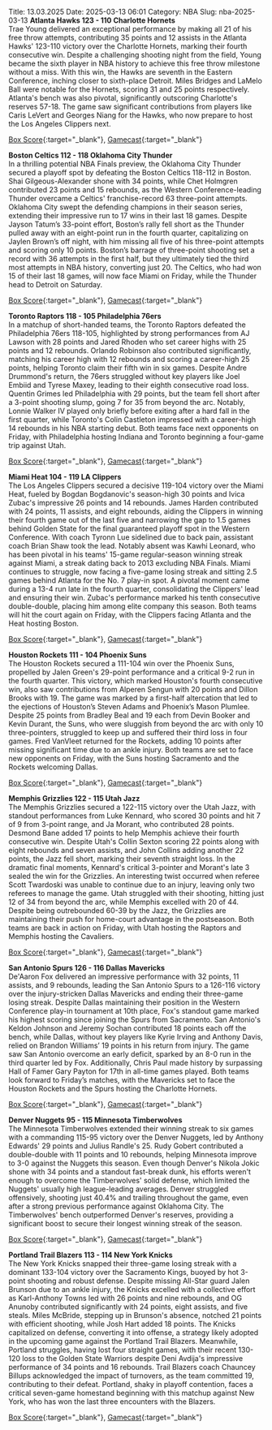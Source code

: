 Title: 13.03.2025
Date: 2025-03-13 06:01
Category: NBA 
Slug: nba-2025-03-13 
**Atlanta Hawks 123 - 110 Charlotte Hornets**  
Trae Young delivered an exceptional performance by making all 21 of his free throw attempts, contributing 35 points and 12 assists in the Atlanta Hawks' 123-110 victory over the Charlotte Hornets, marking their fourth consecutive win. Despite a challenging shooting night from the field, Young became the sixth player in NBA history to achieve this free throw milestone without a miss. With this win, the Hawks are seventh in the Eastern Conference, inching closer to sixth-place Detroit. Miles Bridges and LaMelo Ball were notable for the Hornets, scoring 31 and 25 points respectively. Atlanta's bench was also pivotal, significantly outscoring Charlotte's reserves 57-18. The game saw significant contributions from players like Caris LeVert and Georges Niang for the Hawks, who now prepare to host the Los Angeles Clippers next. 

[Box Score](/game/cha-vs-atl-0022400945/box-score){:target="_blank"}, [Gamecast](/game/cha-vs-atl-0022400945){:target="_blank"}<br>

**Boston Celtics 112 - 118 Oklahoma City Thunder**  
In a thrilling potential NBA Finals preview, the Oklahoma City Thunder secured a playoff spot by defeating the Boston Celtics 118-112 in Boston. Shai Gilgeous-Alexander shone with 34 points, while Chet Holmgren contributed 23 points and 15 rebounds, as the Western Conference-leading Thunder overcame a Celtics' franchise-record 63 three-point attempts. Oklahoma City swept the defending champions in their season series, extending their impressive run to 17 wins in their last 18 games. Despite Jayson Tatum’s 33-point effort, Boston’s rally fell short as the Thunder pulled away with an eight-point run in the fourth quarter, capitalizing on Jaylen Brown’s off night, with him missing all five of his three-point attempts and scoring only 10 points. Boston’s barrage of three-point shooting set a record with 36 attempts in the first half, but they ultimately tied the third most attempts in NBA history, converting just 20. The Celtics, who had won 15 of their last 18 games, will now face Miami on Friday, while the Thunder head to Detroit on Saturday. 

[Box Score](/game/okc-vs-bos-0022400946/box-score){:target="_blank"}, [Gamecast](/game/okc-vs-bos-0022400946){:target="_blank"}<br>

**Toronto Raptors 118 - 105 Philadelphia 76ers**  
In a matchup of short-handed teams, the Toronto Raptors defeated the Philadelphia 76ers 118-105, highlighted by strong performances from AJ Lawson with 28 points and Jared Rhoden who set career highs with 25 points and 12 rebounds. Orlando Robinson also contributed significantly, matching his career high with 12 rebounds and scoring a career-high 25 points, helping Toronto claim their fifth win in six games. Despite Andre Drummond's return, the 76ers struggled without key players like Joel Embiid and Tyrese Maxey, leading to their eighth consecutive road loss. Quentin Grimes led Philadelphia with 29 points, but the team fell short after a 3-point shooting slump, going 7 for 35 from beyond the arc. Notably, Lonnie Walker IV played only briefly before exiting after a hard fall in the first quarter, while Toronto's Colin Castleton impressed with a career-high 14 rebounds in his NBA starting debut. Both teams face next opponents on Friday, with Philadelphia hosting Indiana and Toronto beginning a four-game trip against Utah. 

[Box Score](/game/phi-vs-tor-0022400947/box-score){:target="_blank"}, [Gamecast](/game/phi-vs-tor-0022400947){:target="_blank"}<br>

**Miami Heat 104 - 119 LA Clippers**  
The Los Angeles Clippers secured a decisive 119-104 victory over the Miami Heat, fueled by Bogdan Bogdanovic's season-high 30 points and Ivica Zubac's impressive 26 points and 14 rebounds. James Harden contributed with 24 points, 11 assists, and eight rebounds, aiding the Clippers in winning their fourth game out of the last five and narrowing the gap to 1.5 games behind Golden State for the final guaranteed playoff spot in the Western Conference. With coach Tyronn Lue sidelined due to back pain, assistant coach Brian Shaw took the lead. Notably absent was Kawhi Leonard, who has been pivotal in his teams' 15-game regular-season winning streak against Miami, a streak dating back to 2013 excluding NBA Finals. Miami continues to struggle, now facing a five-game losing streak and sitting 2.5 games behind Atlanta for the No. 7 play-in spot. A pivotal moment came during a 13-4 run late in the fourth quarter, consolidating the Clippers' lead and ensuring their win. Zubac's performance marked his tenth consecutive double-double, placing him among elite company this season. Both teams will hit the court again on Friday, with the Clippers facing Atlanta and the Heat hosting Boston. 

[Box Score](/game/lac-vs-mia-0022400948/box-score){:target="_blank"}, [Gamecast](/game/lac-vs-mia-0022400948){:target="_blank"}<br>

**Houston Rockets 111 - 104 Phoenix Suns**  
The Houston Rockets secured a 111-104 win over the Phoenix Suns, propelled by Jalen Green's 29-point performance and a critical 9-2 run in the fourth quarter. This victory, which marked Houston's fourth consecutive win, also saw contributions from Alperen Sengun with 20 points and Dillon Brooks with 19. The game was marked by a first-half altercation that led to the ejections of Houston’s Steven Adams and Phoenix’s Mason Plumlee. Despite 25 points from Bradley Beal and 19 each from Devin Booker and Kevin Durant, the Suns, who were sluggish from beyond the arc with only 10 three-pointers, struggled to keep up and suffered their third loss in four games. Fred VanVleet returned for the Rockets, adding 10 points after missing significant time due to an ankle injury. Both teams are set to face new opponents on Friday, with the Suns hosting Sacramento and the Rockets welcoming Dallas. 

[Box Score](/game/phx-vs-hou-0022400949/box-score){:target="_blank"}, [Gamecast](/game/phx-vs-hou-0022400949){:target="_blank"}<br>

**Memphis Grizzlies 122 - 115 Utah Jazz**  
The Memphis Grizzlies secured a 122-115 victory over the Utah Jazz, with standout performances from Luke Kennard, who scored 30 points and hit 7 of 9 from 3-point range, and Ja Morant, who contributed 28 points. Desmond Bane added 17 points to help Memphis achieve their fourth consecutive win. Despite Utah's Collin Sexton scoring 22 points along with eight rebounds and seven assists, and John Collins adding another 22 points, the Jazz fell short, marking their seventh straight loss. In the dramatic final moments, Kennard's critical 3-pointer and Morant's late 3 sealed the win for the Grizzlies. An interesting twist occurred when referee Scott Twardoski was unable to continue due to an injury, leaving only two referees to manage the game. Utah struggled with their shooting, hitting just 12 of 34 from beyond the arc, while Memphis excelled with 20 of 44. Despite being outrebounded 60-39 by the Jazz, the Grizzlies are maintaining their push for home-court advantage in the postseason. Both teams are back in action on Friday, with Utah hosting the Raptors and Memphis hosting the Cavaliers. 

[Box Score](/game/uta-vs-mem-0022400950/box-score){:target="_blank"}, [Gamecast](/game/uta-vs-mem-0022400950){:target="_blank"}<br>

**San Antonio Spurs 126 - 116 Dallas Mavericks**  
De'Aaron Fox delivered an impressive performance with 32 points, 11 assists, and 9 rebounds, leading the San Antonio Spurs to a 126-116 victory over the injury-stricken Dallas Mavericks and ending their three-game losing streak. Despite Dallas maintaining their position in the Western Conference play-in tournament at 10th place, Fox's standout game marked his highest scoring since joining the Spurs from Sacramento. San Antonio's Keldon Johnson and Jeremy Sochan contributed 18 points each off the bench, while Dallas, without key players like Kyrie Irving and Anthony Davis, relied on Brandon Williams’ 19 points in his return from injury. The game saw San Antonio overcome an early deficit, sparked by an 8-0 run in the third quarter led by Fox. Additionally, Chris Paul made history by surpassing Hall of Famer Gary Payton for 17th in all-time games played. Both teams look forward to Friday’s matches, with the Mavericks set to face the Houston Rockets and the Spurs hosting the Charlotte Hornets. 

[Box Score](/game/dal-vs-sas-0022400951/box-score){:target="_blank"}, [Gamecast](/game/dal-vs-sas-0022400951){:target="_blank"}<br>

**Denver Nuggets 95 - 115 Minnesota Timberwolves**  
The Minnesota Timberwolves extended their winning streak to six games with a commanding 115-95 victory over the Denver Nuggets, led by Anthony Edwards' 29 points and Julius Randle's 25. Rudy Gobert contributed a double-double with 11 points and 10 rebounds, helping Minnesota improve to 3-0 against the Nuggets this season. Even though Denver's Nikola Jokic shone with 34 points and a standout fast-break dunk, his efforts weren't enough to overcome the Timberwolves' solid defense, which limited the Nuggets' usually high league-leading averages. Denver struggled offensively, shooting just 40.4% and trailing throughout the game, even after a strong previous performance against Oklahoma City. The Timberwolves' bench outperformed Denver's reserves, providing a significant boost to secure their longest winning streak of the season. 

[Box Score](/game/min-vs-den-0022400952/box-score){:target="_blank"}, [Gamecast](/game/min-vs-den-0022400952){:target="_blank"}<br>

**Portland Trail Blazers 113 - 114 New York Knicks**  
The New York Knicks snapped their three-game losing streak with a dominant 133-104 victory over the Sacramento Kings, buoyed by hot 3-point shooting and robust defense. Despite missing All-Star guard Jalen Brunson due to an ankle injury, the Knicks excelled with a collective effort as Karl-Anthony Towns led with 26 points and nine rebounds, and OG Anunoby contributed significantly with 24 points, eight assists, and five steals. Miles McBride, stepping up in Brunson's absence, notched 21 points with efficient shooting, while Josh Hart added 18 points. The Knicks capitalized on defense, converting it into offense, a strategy likely adopted in the upcoming game against the Portland Trail Blazers. Meanwhile, Portland struggles, having lost four straight games, with their recent 130-120 loss to the Golden State Warriors despite Deni Avdija's impressive performance of 34 points and 16 rebounds. Trail Blazers coach Chauncey Billups acknowledged the impact of turnovers, as the team committed 19, contributing to their defeat. Portland, shaky in playoff contention, faces a critical seven-game homestand beginning with this matchup against New York, who has won the last three encounters with the Blazers. 

[Box Score](/game/nyk-vs-por-0022400953/box-score){:target="_blank"}, [Gamecast](/game/nyk-vs-por-0022400953){:target="_blank"}<br>

